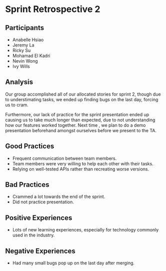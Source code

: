 # Sprint Retrospective 2

## Participants
- Anabelle Hsiao
- Jeremy La
- Ricky Su
- Mohamad El Kadri
- Nevin Wong
- Ivy Wills

## Analysis

Our group accomplished all of our allocated stories for sprint 2, though due to understimating tasks, we ended up finding bugs on the last day, forcing us to cram.

Furthermore, our lack of practice for the sprint presentation ended up causing us to take much longer than expected, due to not understanding how our features worked together. Next time , we plan to do a demo presentation beforehand amongst ourselves before we present to the TA.

## Good Practices
- Frequent communication between team members.
- Team members were very willing to help each other with their tasks.
- Relying on well-tested APIs rather than recreating worse versions.

## Bad Practices
- Crammed a lot towards the end of the sprint.
- Did not practice presentation.

## Positive Experiences
- Lots of new learning experiences, especially for technology commonly used in the industry.

## Negative Experiences
- Had many small bugs pop up on the last day after merging.
